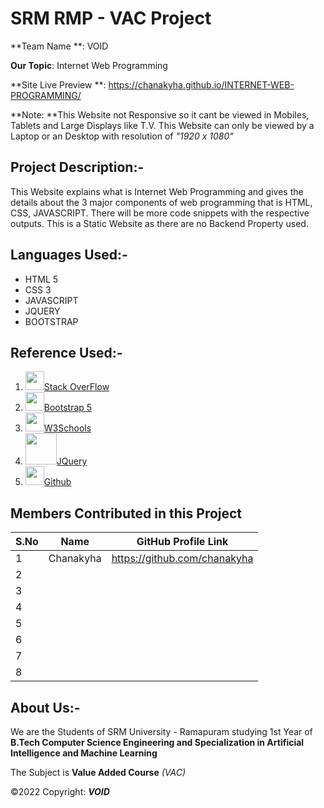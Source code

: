 # SRM RMP - VAC Project

**Team Name **: VOID

**Our Topic**: Internet Web Programming

**Site Live Preview **: https://chanakyha.github.io/INTERNET-WEB-PROGRAMMING/

**Note: **This Website not Responsive so it cant be viewed in Mobiles, Tablets and Large Displays like T.V. This Website can only be viewed by a Laptop or an Desktop with resolution of *"1920 x 1080"*

## Project Description:-

This Website explains what is Internet Web Programming and gives the details about the 3 major components of web programming that is HTML, CSS, JAVASCRIPT. There will be more code snippets with the respective outputs. This is a Static Website as there are no Backend Property used.

## Languages Used:-

- HTML 5
- CSS 3
- JAVASCRIPT
- JQUERY
- BOOTSTRAP

## Reference Used:-

1. <img src="https://upload.wikimedia.org/wikipedia/commons/thumb/e/ef/Stack_Overflow_icon.svg/768px-Stack_Overflow_icon.svg.png" width="30"></img>[Stack OverFlow](https://stackoverflow.com/)
2. <img src="https://lh5.googleusercontent.com/proxy/Q1o3zfycZvjPt7xxBrRegbVysIMTbh-TyOObjp2EW5NC2M2u2dhWL9sAJuXO3iqm-w0MrvvVsCy1UxLrPVVlO5eGin-la4LKX9uNAlii=s0-d" width="30"></img>[Bootstrap 5](https://getbootstrap.com/)
3. <img src="https://yt3.ggpht.com/dW6to0x5Crmeh7yi-YPLcQRqVrBtx2BSh8eoKTJbE8NbjloQ0sqlmdszIlxokJU_97-ndOt_=s900-c-k-c0x00ffffff-no-rj" width="30"></img>[W3Schools](https://www.w3schools.com/)
4. <img src="https://brandslogos.com/wp-content/uploads/thumbs/jquery-logo-vector.svg" width="50"></img>[JQuery](https://jquery.com/)
5. <img src="https://www.space4water.org/s4w/web/sites/default/files/images/software/logos/2020-07/Ei-sc-github.svg_.png" width="30"></img>[Github](https://github.com/)

## Members Contributed in this Project

| S.No | Name      | GitHub Profile Link          |
| ---- | --------- | ---------------------------- |
| 1    | Chanakyha | https://github.com/chanakyha |
| 2    |           |                              |
| 3    |           |                              |
| 4    |           |                              |
| 5    |           |                              |
| 6    |           |                              |
| 7    |           |                              |
| 8    |           |                              |

## About Us:-

We are the Students of SRM University - Ramapuram studying 1st Year of **B.Tech Computer Science Engineering and Specialization in Artificial Intelligence and Machine Learning**

The Subject is **Value Added Course** *(VAC)* 





&copy;2022 Copyright: ***VOID***

